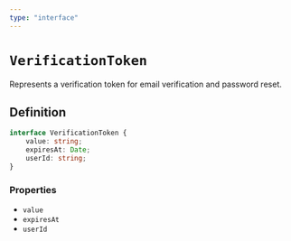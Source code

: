 ```yaml
---
type: "interface"
---
```


# `VerificationToken`

Represents a verification token for email verification and password reset.

## Definition

```ts
interface VerificationToken {
	value: string;
	expiresAt: Date;
	userId: string;
}
```

### Properties

- `value`
- `expiresAt`
- `userId`
